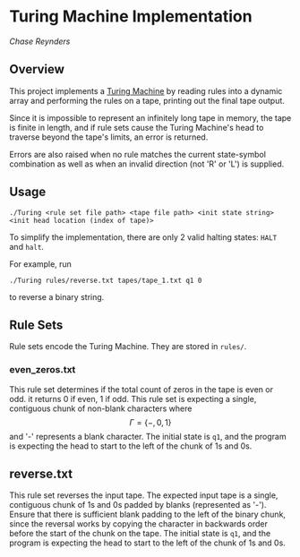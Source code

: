 # Turing Machine Implementation

*Chase Reynders*

## Overview

This project implements a [Turing Machine](https://en.wikipedia.org/wiki/Turing_machine) by reading rules into a dynamic array and performing the rules on a tape, printing out the final tape output.

Since it is impossible to represent an infinitely long tape in memory, the tape is finite in length, and if rule sets cause the Turing Machine's head to traverse beyond the tape's limits, an error is returned.

Errors are also raised when no rule matches the current state-symbol combination as well as when an invalid direction (not 'R' or 'L') is supplied.

## Usage

```
./Turing <rule set file path> <tape file path> <init state string> <init head location (index of tape)>
```

To simplify the implementation, there are only 2 valid halting states: `HALT` and `halt`.

For example, run
```
./Turing rules/reverse.txt tapes/tape_1.txt q1 0
```

to reverse a binary string.


## Rule Sets

Rule sets encode the Turing Machine. They are stored in `rules/`.

### even_zeros.txt

This rule set determines if the total count of zeros in the tape is even or odd. it returns 0 if even, 1 if odd. This rule set is expecting a single, contiguous chunk of non-blank characters where
$${\displaystyle \Gamma } = \{-, 0, 1\}$$ 
and '-' represents a blank character. The initial state is `q1`, and the program is expecting the head to start to the left of the chunk of 1s and 0s.

## reverse.txt

This rule set reverses the input tape. The expected input tape is a single, contiguous chunk of 1s and 0s padded by blanks (represented as '-'). Ensure that there is sufficient blank padding to the left of the binary chunk, since the reversal works by copying the character in backwards order before the start of the chunk on the tape. The initial state is `q1`, and the program is expecting the head to start to the left of the chunk of 1s and 0s.
